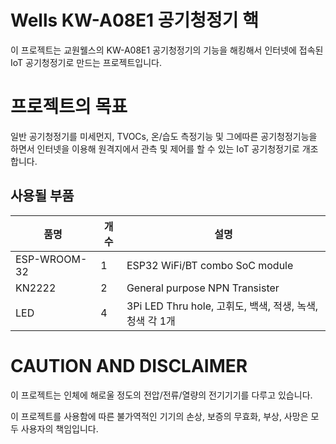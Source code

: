 # Wells KW-A08E1 공기청정기 핵
이 프로젝트는 교원웰스의 KW-A08E1 공기청정기의 기능을 해킹해서 인터넷에 접속된 IoT 공기청정기로 만드는 프로젝트입니다.

# 프로젝트의 목표
일반 공기청정기를 미세먼지, TVOCs, 온/습도 측정기능 및 그에따른 공기청정기능을 하면서 인터넷을 이용해 원격지에서 관측 및 제어를 할 수 있는 IoT 공기청정기로 개조합니다.

## 사용될 부품
| 품명 | 개수 | 설명 |
| --- | --- | --- |
| ESP-WROOM-32 | 1 | ESP32 WiFi/BT combo SoC module |
| KN2222 | 2 | General purpose NPN Transister |
| LED | 4 | 3Pi LED Thru hole, 고휘도, 백색, 적생, 녹색, 청색 각 1개 |


# CAUTION AND DISCLAIMER
이 프로젝트는 인체에 해로울 정도의 전압/전류/열량의 전기기기를 다루고 있습니다. 

이 프로젝트를 사용함에 따른 불가역적인 기기의 손상, 보증의 무효화, 부상, 사망은 모두 사용자의 책임입니다.
